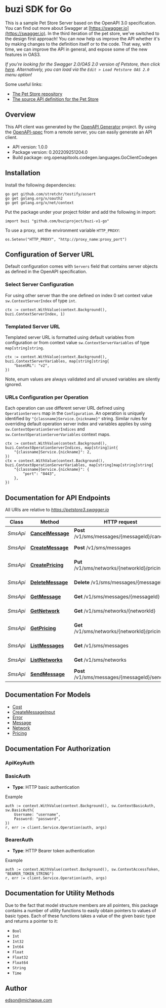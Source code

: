 # buzi SDK for Go

This is a sample Pet Store Server based on the OpenAPI 3.0 specification.  You can find out more about
Swagger at [https://swagger.io](https://swagger.io). In the third iteration of the pet store, we've switched to the design first approach!
You can now help us improve the API whether it's by making changes to the definition itself or to the code.
That way, with time, we can improve the API in general, and expose some of the new features in OAS3.

_If you're looking for the Swagger 2.0/OAS 2.0 version of Petstore, then click [here](https://editor.swagger.io/?url=https://petstore.swagger.io/v2/swagger.yaml). Alternatively, you can load via the `Edit > Load Petstore OAS 2.0` menu option!_

Some useful links:
- [The Pet Store repository](https://github.com/swagger-api/swagger-petstore)
- [The source API definition for the Pet Store](https://github.com/swagger-api/swagger-petstore/blob/master/src/main/resources/openapi.yaml)

## Overview
This API client was generated by the [OpenAPI Generator](https://openapi-generator.tech) project.  By using the [OpenAPI-spec](https://www.openapis.org/) from a remote server, you can easily generate an API client.

- API version: 1.0.0
- Package version: 0.202209251204.0
- Build package: org.openapitools.codegen.languages.GoClientCodegen

## Installation

Install the following dependencies:

```shell
go get github.com/stretchr/testify/assert
go get golang.org/x/oauth2
go get golang.org/x/net/context
```

Put the package under your project folder and add the following in import:

```golang
import buzi "github.com/buziproject/buzi-v1-go"
```

To use a proxy, set the environment variable `HTTP_PROXY`:

```golang
os.Setenv("HTTP_PROXY", "http://proxy_name:proxy_port")
```

## Configuration of Server URL

Default configuration comes with `Servers` field that contains server objects as defined in the OpenAPI specification.

### Select Server Configuration

For using other server than the one defined on index 0 set context value `sw.ContextServerIndex` of type `int`.

```golang
ctx := context.WithValue(context.Background(), buzi.ContextServerIndex, 1)
```

### Templated Server URL

Templated server URL is formatted using default variables from configuration or from context value `sw.ContextServerVariables` of type `map[string]string`.

```golang
ctx := context.WithValue(context.Background(), buzi.ContextServerVariables, map[string]string{
	"baseURL": "v2",
})
```

Note, enum values are always validated and all unused variables are silently ignored.

### URLs Configuration per Operation

Each operation can use different server URL defined using `OperationServers` map in the `Configuration`.
An operation is uniquely identified by `"{classname}Service.{nickname}"` string.
Similar rules for overriding default operation server index and variables applies by using `sw.ContextOperationServerIndices` and `sw.ContextOperationServerVariables` context maps.

```golang
ctx := context.WithValue(context.Background(), buzi.ContextOperationServerIndices, map[string]int{
	"{classname}Service.{nickname}": 2,
})
ctx = context.WithValue(context.Background(), buzi.ContextOperationServerVariables, map[string]map[string]string{
	"{classname}Service.{nickname}": {
		"port": "8443",
	},
})
```

## Documentation for API Endpoints

All URIs are relative to *https://petstore3.swagger.io*

Class | Method | HTTP request | Description
------------ | ------------- | ------------- | -------------
*SmsApi* | [**CancelMessage**](docs/SmsApi.md#cancelmessage) | **Post** /v1/sms/messages/{messageId}/cancel | Cancel a message
*SmsApi* | [**CreateMessage**](docs/SmsApi.md#createmessage) | **Post** /v1/sms/messages | Create Message
*SmsApi* | [**CreatePricing**](docs/SmsApi.md#createpricing) | **Put** /v1/sms/networks/{networkId}/pricing | Create network price
*SmsApi* | [**DeleteMessage**](docs/SmsApi.md#deletemessage) | **Delete** /v1/sms/messages/{messageId} | Deletes a message
*SmsApi* | [**GetMessage**](docs/SmsApi.md#getmessage) | **Get** /v1/sms/messages/{messageId} | Get message
*SmsApi* | [**GetNetwork**](docs/SmsApi.md#getnetwork) | **Get** /v1/sms/networks/{networkId} | Get network
*SmsApi* | [**GetPricing**](docs/SmsApi.md#getpricing) | **Get** /v1/sms/networks/{networkId}/pricing | List network rates
*SmsApi* | [**ListMessages**](docs/SmsApi.md#listmessages) | **Get** /v1/sms/messages | List messages
*SmsApi* | [**ListNetworks**](docs/SmsApi.md#listnetworks) | **Get** /v1/sms/networks | List networks
*SmsApi* | [**SendMessage**](docs/SmsApi.md#sendmessage) | **Post** /v1/sms/messages/{messageId}/send | Sends a message


## Documentation For Models

 - [Cost](docs/Cost.md)
 - [CreateMessageInput](docs/CreateMessageInput.md)
 - [Error](docs/Error.md)
 - [Message](docs/Message.md)
 - [Network](docs/Network.md)
 - [Pricing](docs/Pricing.md)


## Documentation For Authorization



### ApiKeyAuth


### BasicAuth

- **Type**: HTTP basic authentication

Example

```golang
auth := context.WithValue(context.Background(), sw.ContextBasicAuth, sw.BasicAuth{
    Username: "username",
    Password: "password",
})
r, err := client.Service.Operation(auth, args)
```


### BearerAuth

- **Type**: HTTP Bearer token authentication

Example

```golang
auth := context.WithValue(context.Background(), sw.ContextAccessToken, "BEARER_TOKEN_STRING")
r, err := client.Service.Operation(auth, args)
```


## Documentation for Utility Methods

Due to the fact that model structure members are all pointers, this package contains
a number of utility functions to easily obtain pointers to values of basic types.
Each of these functions takes a value of the given basic type and returns a pointer to it:

* `Bool`
* `Int`
* `Int32`
* `Int64`
* `Float`
* `Float32`
* `Float64`
* `String`
* `Time`

## Author

edson@michaque.com

